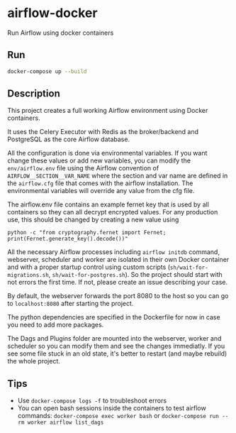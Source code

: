 # airflow-docker

Run Airflow using docker containers

## Run

```sh
docker-compose up --build
```

## Description

This project creates a full working Airflow environment using Docker containers.

It uses the Celery Executor with Redis as the broker/backend and PostgreSQL as the core Airflow database.

All the configuration is done via environmental variables. If you want change these values or add
new variables, you can modify the `env/airflow.env` file using the Airflow convention of
`AIRFLOW__SECTION__VAR_NAME` where the section and var name are defined in the `airflow.cfg` file that
comes with the airflow installation. The environmental variables will override any value from the cfg file.   

The airflow.env file contains an example fernet key that is used by all containers so they can all decrypt encrypted values. For any production use, this should be changed by creating a new value using

```
python -c "from cryptography.fernet import Fernet; print(Fernet.generate_key().decode())"
```


All the necessary Airflow processes including `airflow initdb` command, webserver, scheduler and worker are
isolated in their own Docker container and with a proper startup control using custom scripts (`sh/wait-for-migrations.sh`, `sh/wait-for-postgres.sh`).
So the project should start with not errors the first time. If not, please create an issue describing your case.

By default, the webserver forwards the port 8080 to the host so you can go to `localhost:8080` after starting the project.

The python dependencies are specified in the Dockerfile for now in case you need to add more packages.

The Dags and Plugins folder are mounted into the webserver, worker and scheduler so you can modify them and see the changes immediatly. If you see
some file stuck in an old state, it's better to restart (and maybe rebuild) the whole project.

## Tips

- Use `docker-compose logs -f` to troubleshoot errors
- You can open bash sessions inside the containers to test airflow commands: `docker-compose exec worker bash` or `docker-compose run --rm worker airflow list_dags`

